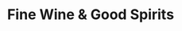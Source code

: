 ---
title: "Fine Wine & Good Spirits"
url: /pittsburgh/fine-wine-and-good-spirits-mount-lebanon-boulevard/
shop: alcohol
---